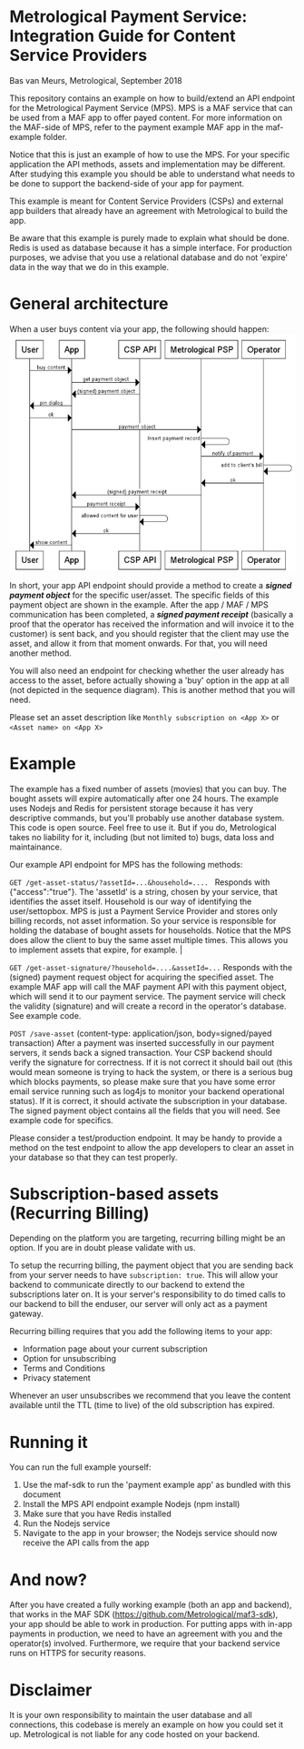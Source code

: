 # Metrological Payment Service: Integration Guide for Content Service Providers
Bas van Meurs, Metrological, September 2018

This repository contains an example on how to build/extend an API endpoint for the Metrological Payment Service (MPS). MPS is a MAF service that can be used from a MAF app to offer payed content. For more information on the MAF-side of MPS, refer to the payment example MAF app in the maf-example folder.

Notice that this is just an example of how to use the MPS. For your specific application the API methods, assets and implementation may be different. After studying this example you should be able to understand what needs to be done to support the backend-side of your app for payment.

This example is meant for Content Service Providers (CSPs) and external app builders that already have an agreement with Metrological to build the app.

Be aware that this example is purely made to explain what should be done. Redis is used as database because it has a simple interface. For production purposes, we advise that you use a relational database and do not 'expire' data in the way that we do in this example.

# General architecture
When a user buys content via your app, the following should happen:
![!sequence diagram](https://github.com/Metrological/payment-csp-backend-example/raw/master/sequence-diagram.png)

In short, your app API endpoint should provide a method to create a ***signed payment object*** for the specific user/asset. The specific fields of this payment object are shown in the example. After the app / MAF / MPS communication has been completed, a ***signed payment receipt*** (basically a proof that the operator has received the information and will invoice it to the customer) is sent back, and you should register that the client may use the asset, and allow it from that moment onwards. For that, you will need another method.

You will also need an endpoint for checking whether the user already has access to the asset, before actually showing a 'buy' option in the app at all (not depicted in the sequence diagram). This is another method that you will need.

Please set an asset description like ```Monthly subscription on <App X>``` or ```<Asset name> on <App X>```

# Example
The example has a fixed number of assets (movies) that you can buy. The bought assets will expire automatically after one 24 hours. The example uses Nodejs and Redis for persistent storage because it has very descriptive commands, but you'll probably use another database system. This code is open source. Feel free to use it. But if you do, Metrological takes no liability for it, including (but not limited to) bugs, data loss and maintainance.

Our example API endpoint for MPS has the following methods:

```GET /get-asset-status/?assetId=...&household=.... ```
Responds with {"access":"true"}. The 'assetId' is a string, chosen by your service, that identifies the asset itself. Household is our way of identifying the user/settopbox. MPS is just a Payment Service Provider and stores only billing records, not asset information. So your service is responsible for holding the database of bought assets for households. Notice that the MPS does allow the client to buy the same asset multiple times. This allows you to implement assets that expire, for example. |

```GET /get-asset-signature/?household=....&assetId=...```
Responds with the (signed) payment request object for acquiring the specified asset. The example MAF app will call the MAF payment API with this payment object, which will send it to our payment service. The payment service will check the validity (signature) and will create a record in the operator's database. See example code.

```POST /save-asset```
(content-type: application/json, body=signed/payed transaction)
After a payment was inserted successfully in our payment servers, it sends back a signed transaction. Your CSP backend should verify the signature for correctness. If it is not correct it should bail out (this would mean someone is trying to hack the system, or there is a serious bug which blocks payments, so please make sure that you have some error email service running such as log4js to monitor your backend operational status). If it is correct, it should activate the subscription in your database. The signed payment object contains all the fields that you will need. See example code for specifics.

Please consider a test/production endpoint. It may be handy to provide a method on the test endpoint to allow the app developers to clear an asset in your database so that they can test properly.

# Subscription-based assets (Recurring Billing)
Depending on the platform you are targeting, recurring billing might be an option. If you are in doubt please validate with us. 

To setup the recurring billing, the payment object that you are sending back from your server needs to have ```subscription: true```. This will allow your backend to communicate directly to our backend to extend the subscriptions later on. It is your server's responsibility to do timed calls to our backend to bill the enduser, our server will only act as a payment gateway.

Recurring billing requires that you add the following items to your app:
- Information page about your current subscription
- Option for unsubscribing
- Terms and Conditions
- Privacy statement

Whenever an user unsubscribes we recommend that you leave the content available until the TTL (time to live) of the old subscription has expired.

# Running it
You can run the full example yourself:
1. Use the maf-sdk to run the 'payment example app' as bundled with this document
2. Install the MPS API endpoint example Nodejs (npm install)
3. Make sure that you have Redis installed
4. Run the Nodejs service
5. Navigate to the app in your browser; the Nodejs service should now receive the API calls from the app

# And now?
After you have created a fully working example (both an app and backend), that works in the MAF SDK (https://github.com/Metrological/maf3-sdk), your app should be able to work in production. For putting apps with in-app payments in production, we need to have an agreement with you and the operator(s) involved. Furthermore, we require that your backend service runs on HTTPS for security reasons.

# Disclaimer
It is your own responsibility to maintain the user database and all connections, this codebase is merely an example on how you could set it up. Metrological is not liable for any code hosted on your backend.